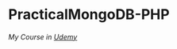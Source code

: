 # PracticalMongoDB-PHP
###### My Course in [Udemy](https://www.udemy.com/course/mastering-mongodb/)
